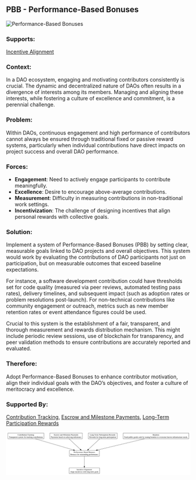 ## PBB - Performance-Based Bonuses

![Performance-Based Bonuses](./output/illustration/performance_based_bonuses_illustration_v3.png)

### Supports:

[Incentive Alignment](./incentive_alignment.html)

### Context:

In a DAO ecosystem, engaging and motivating contributors consistently is crucial. The dynamic and decentralized nature of DAOs often results in a divergence of interests among its members. Managing and aligning these interests, while fostering a culture of excellence and commitment, is a perennial challenge.

### Problem:

Within DAOs, continuous engagement and high performance of contributors cannot always be ensured through traditional fixed or passive reward systems, particularly when individual contributions have direct impacts on project success and overall DAO performance.

### Forces:

- **Engagement**: Need to actively engage participants to contribute meaningfully.
- **Excellence**: Desire to encourage above-average contributions.
- **Measurement**: Difficulty in measuring contributions in non-traditional work settings.
- **Incentivization**: The challenge of designing incentives that align personal rewards with collective goals.

### Solution:

Implement a system of Performance-Based Bonuses (PBB) by setting clear, measurable goals linked to DAO projects and overall objectives. This system would work by evaluating the contributions of DAO participants not just on participation, but on measurable outcomes that exceed baseline expectations.

For instance, a software development contribution could have thresholds set for code quality (measured via peer reviews, automated testing pass rates), delivery timelines, and subsequent impact (such as adoption rates or problem resolutions post-launch). For non-technical contributions like community engagement or outreach, metrics such as new member retention rates or event attendance figures could be used.

Crucial to this system is the establishment of a fair, transparent, and thorough measurement and rewards distribution mechanism. This might include periodic review sessions, use of blockchain for transparency, and peer validation methods to ensure contributions are accurately reported and evaluated.

### Therefore:

Adopt Performance-Based Bonuses to enhance contributor motivation, align their individual goals with the DAO’s objectives, and foster a culture of meritocracy and excellence.

### Supported By:
[Contribution Tracking](./contribution_tracking.html), [Escrow and Milestone Payments](./escrow_and_milestone_payments.html), [Long-Term Participation Rewards](./long_term_participation_rewards.html)

![Performance-Based Bonuses](./output/performance_based_bonuses_specific_graph_v3.png)